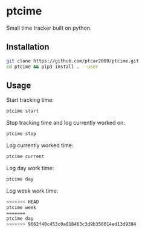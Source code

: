 # ptcime
Small time tracker built on python.

## Installation

```bash
git clone https://github.com/ptcar2009/ptcime.git
cd ptcime && pip3 install . --user
```

## Usage


Start tracking time:
```bash
ptcime start
```
Stop tracking time and log currently worked on:
```bash    
ptcime stop
```

Log currently worked time:
```bash
ptcime current
```

Log day work time:
```bash
ptcime day
```
Log week work time:
```bash
<<<<<<< HEAD
ptcime week
=======
ptcime day
>>>>>>> 9662f40c453c0a018463c3d9b356014ed13d9394
```
